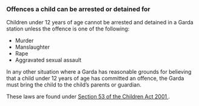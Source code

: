 ###  **Offences a child can be arrested or detained for**

Children under 12 years of age cannot be arrested and detained in a Garda
station unless the offence is one of the following:

  * Murder 
  * Manslaughter 
  * Rape 
  * Aggravated sexual assault 

In any other situation where a Garda has reasonable grounds for believing that
a child under 12 years of age has committed an offence, the Garda must bring
the child to the child’s parents or guardian.

These laws are found under [ Section 53 of the Children Act 2001
](https://www.irishstatutebook.ie/eli/2001/act/24/section/53/enacted/en/html#sec53)
.
